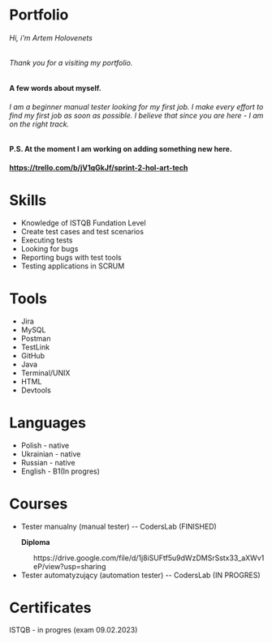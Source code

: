 # Portfolio
###### Hi, i'm Artem Holovenets
###### Thank you for a visiting my portfolio. 


#### A few words about myself. 
###### I am a beginner manual tester looking for my first job. I make every effort to find my first job as soon as possible. I believe that since you are here - I am on the right track.

#### P.S. At the moment I am working on adding something new here.
#### https://trello.com/b/jV1qGkJf/sprint-2-hol-art-tech

# Skills
 <ul>
  <li>Knowledge of ISTQB Fundation Level </li>
  <li>Create test cases and test scenarios</li>
  <li>Executing tests</li>
  <li>Looking for bugs</li>
  <li>Reporting bugs with test tools</li>
  <li>Testing applications in SCRUM </li>
</ul>

# Tools
<ul>
 <li>Jira</li>
 <li>MySQL</li>
 <li>Postman</li>
 <li>TestLink</li>
 <li>GitHub</li>
 <li>Java</li>
 <li>Terminal/UNIX</li>
 <li>HTML</li>
 <li>Devtools</li>
</ul>

# Languages
<ul>
  <li>Polish - native</li>
  <li>Ukrainian - native</li>
  <li>Russian - native</li>
  <li>English - B1(In progres)</li>
</ul>

# Courses
<ul>
  <li>Tester manualny (manual tester) -- CodersLab (FINISHED)</li> 
     <p><b>Diploma</b></p>
     <ol>https://drive.google.com/file/d/1j8iSUFtf5u9dWzDMSrSstx33_aXWv1eP/view?usp=sharing</ol>
  <li>Tester automatyzujący (automation tester) -- CodersLab (IN PROGRES)</li> 
</ul>

# Certificates
ISTQB - in progres (exam 09.02.2023)
